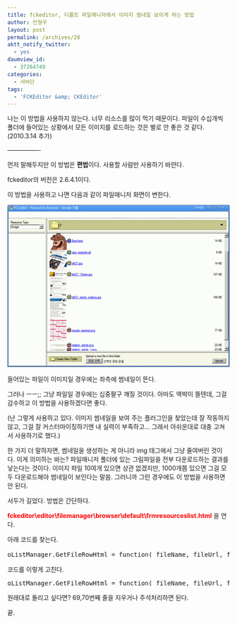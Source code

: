 ```yaml
---
title: fckeditor, 디폴트 파일매니저에서 이미지 썸네일 보이게 하는 방법
author: 안형우
layout: post
permalink: /archives/28
aktt_notify_twitter:
  - yes
daumview_id:
  - 37264749
categories:
  - 서버단
tags:
  - 'FCKEditor &amp; CKEditor'
---
```

나는 이 방법을 사용하지 않는다. 너무 리소스를 많이 먹기 때문이다. 파일이 수십개씩 폴더에 들어있는 상황에서 모든 이미지를 로드하는 것은 별로 안 좋은 것 같다.(2010.3.14 추가)

&#8212;&#8212;&#8212;&#8212;&#8212;-

먼저 말해두지만 이 방법은 **편법**이다. 사용할 사람만 사용하기 바란다.

fckeditor의 버전은 2.6.4.1이다.

이 방법을 사용하고 나면 다음과 같이 파일매니저 화면이 변한다.

<span class="Apple-style-span" style="background-color: rgb(248, 248, 248);"><img src="/uploads/legacy/old-images/1/cfile22.uf.18571F474D4BC8631C8C30.gif" class="aligncenter" width="540" height="368" alt="" /></span>

들어있는 파일이 이미지일 경우에는 좌측에 썸네일이 뜬다.

그러나 ㅡㅡ;; 그냥 파일일 경우에는 십중팔구 깨질 것이다. 아마도 엑박이 뜰텐데, 그걸 감수하고 이 방법을 사용하겠다면 좋다.

(난 그렇게 사용하고 있다. 이미지 썸네일을 보여 주는 플러그인을 찾았는데 잘 작동하지 않고, 그걸 잘 커스터마이징하기엔 내 실력이 부족하고&#8230; 그래서 아쉬운대로 대충 고쳐서 사용하기로 했다.)

한 가지 더 말하자면, 썸네일을 생성하는 게 아니라 img 태그에서 그냥 줄여버린 것이다. 이게 의미하는 바는? 파일매니저 폴더에 있는 그림파일을 전부 다운로드하는 결과를 낳는다는 것이다. 이미지 파일 10여개 있으면 상관 없겠지만, 1000개쯤 있으면 그걸 모두 다운로드해야 썸네일이 보인다는 말씀. 그러니까 그런 경우에도 이 방법을 사용하면 안 된다.

서두가 길었다. 방법은 간단하다.

<span style="color: rgb(255, 0, 0);"><strong>fckeditor\editor\filemanager\browser\default\frmresourceslist.html</strong></span> 을 연다.

아래 코드를 찾는다.

<pre title="code" class="brush: jscript;first-line: 62; ">oListManager.GetFileRowHtml = function( fileName, fileUrl, fileSize )&lt;br /&gt;{&lt;br /&gt;   (생략)&lt;br /&gt;}</pre>

코드를 이렇게 고친다.

<pre title="code" class="brush: jscript;first-line: 62; highlight: [69,70]; ">oListManager.GetFileRowHtml = function( fileName, fileUrl, fileSize )&lt;br /&gt;{&lt;br /&gt;	// Build the link to view the folder.&lt;br /&gt;	var sLink = &#039;&lt;a href="#" onclick="OpenFile(\&#039;&#039; + ProtectPath( fileUrl ) + &#039;\&#039;);return false;"&gt;&#039; ;&lt;br /&gt;	// Get the file icon.&lt;br /&gt;	var sIcon = oIcons.GetIcon( fileName ) ;&lt;br /&gt;	return &#039;&lt;tr&gt;&#039; +&lt;br /&gt;			&#039;&lt;td width="70"&gt;&#039;+sLink+&#039;&lt;img src="&#039; + ProtectPath( fileUrl ) + &#039;" width="70" border="0"&gt;&lt;\/a&gt;&#039; +&lt;br /&gt;			&#039;&lt;\/td&gt;&#039; +&lt;br /&gt;			&#039;&lt;td width="16"&gt;&#039; +&lt;br /&gt;				sLink +&lt;br /&gt;				&#039;&lt;img alt="" src="images/icons/&#039; + sIcon + &#039;.gif" width="16" height="16" border="0"&gt;&lt;\/a&gt;&#039; +&lt;br /&gt;			&#039;&lt;\/td&gt;&lt;td&gt;&amp;nbsp;&#039; +&lt;br /&gt;				sLink +&lt;br /&gt;				fileName +&lt;br /&gt;				&#039;&lt;\/a&gt;&#039; +&lt;br /&gt;			&#039;&lt;\/td&gt;&lt;td align="right" nowrap&gt;&amp;nbsp;&#039; +&lt;br /&gt;				fileSize +&lt;br /&gt;				&#039; KB&#039; +&lt;br /&gt;		&#039;&lt;\/td&gt;&lt;\/tr&gt;&#039; ;&lt;br /&gt;}</pre>

원래대로 돌리고 싶다면? 69,70번째 줄을 지우거나 주석처리하면 된다.

끝.
